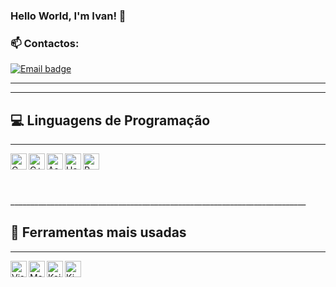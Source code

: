 ### Hello World, I'm Ivan! 👋

### 📫 Contactos:
[![Email badge](https://img.shields.io/badge/-Email-c71610?style=for-the-badge&logo=Gmail&logoColor=white)](mailto:ivanrcastro6@gmail.com)

__________________________________________________________________________
__________________________________________________________________________

## 💻 Linguagens de Programação
__________________________________________________________________________

<img align="left" alt="C" width="26px" src="https://upload.wikimedia.org/wikipedia/commons/1/18/C_Programming_Language.svg" />
<img align="left" alt="C++" width="26px" src="https://upload.wikimedia.org/wikipedia/commons/1/18/ISO_C%2B%2B_Logo.svg" />
<img align="left" alt="Assembly" width="26px" src="https://cdn.fileinfo.com/img/icons/files/128/asm-5072.png" />
<img align="left" alt="Haskell" width="26px" src="https://upload.wikimedia.org/wikipedia/commons/1/1c/Haskell-Logo.svg" />
<img align="left" alt="R" width="26px" src="https://pt.wikipedia.org/wiki/R_(linguagem_de_programa%C3%A7%C3%A3o)#/media/Ficheiro:R_logo.svg" /> 
</br>
</br>
</br>
</br>
__________________________________________________________________________

## 🔭 Ferramentas mais usadas
__________________________________________________________________________

<img align="left" alt="Visual Studio" width="26px" src="https://upload.wikimedia.org/wikipedia/commons/5/59/Visual_Studio_Icon_2019.svg" />
<img align="left" alt="MatLab" width="26px" src="https://upload.wikimedia.org/wikipedia/commons/2/21/Matlab_Logo.png" />
<img align="left" alt="Keil uVision5" width="26px" down="3px" src="https://upload.wikimedia.org/wikipedia/en/8/8d/Keil_logo.svg" />
<img align="left" alt="KiCad" width="26px" src="https://upload.wikimedia.org/wikipedia/commons/5/59/KiCad-Logo.svg" />
</br>
</br>




<!--
* C
* C++
* Haskell (beginner)
* Assembly
* R

<!--
**ivancastro87970/ivancastro87970** is a ✨ _special_ ✨ repository because its `README.md` (this file) appears on your GitHub profile.
<!--
Here are some ideas to get you started:
<!--
- 🔭 I’m currently working on ...
- 🌱 I’m currently learning ...
- 👯 I’m looking to collaborate on ...
- 🤔 I’m looking for help with ...
- 💬 Ask me about ...
- 📫 How to reach me: ...
- 😄 Pronouns: ...
- ⚡ Fun fact: ...
-->
